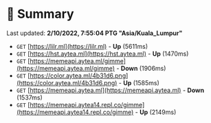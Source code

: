 # 📖 Summary
Last updated: **2/10/2022, 7:55:04 PTG "Asia/Kuala_Lumpur"**

- `GET` [https://lilr.ml](https://lilr.ml) - **Up** (5611ms)
- `GET` [https://hst.aytea.ml](https://hst.aytea.ml) - **Up** (1470ms)
- `GET` [https://memeapi.aytea.ml/gimme](https://memeapi.aytea.ml/gimme) - **Down** (1906ms)
- `GET` [https://color.aytea.ml/4b31d6.png](https://color.aytea.ml/4b31d6.png) - **Up** (1585ms)
- `GET` [https://memeapi.aytea.ml](https://memeapi.aytea.ml) - **Down** (1537ms)
- `GET` [https://memeapi.aytea14.repl.co/gimme](https://memeapi.aytea14.repl.co/gimme) - **Up** (2149ms)
